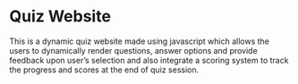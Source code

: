 # Quiz Website
This is a dynamic quiz website made using javascript which allows the users to dynamically render questions, answer options and provide feedback upon user’s selection and also integrate a scoring system to track the progress and scores at the end of quiz session.